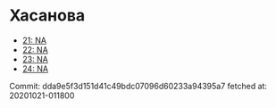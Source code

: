 # Хасанова
- [21: NA](21.md)
- [22: NA](22.md)
- [23: NA](23.md)
- [24: NA](24.md)

Commit: dda9e5f3d151d41c49bdc07096d60233a94395a7
 fetched at: 20201021-011800
